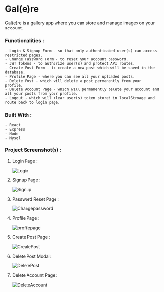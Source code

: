 # Gal(e)re  

Gal(e)re is a gallery app where you can store and manage images on your account.

### Functionalities :  
    - Login & Signup Form - so that only authenticated user(s) can access restricted pages. 
    - Change Password Form - to reset your account password.  
    - JWT Tokens - to authorize user(s) and protect API routes.  
    - Create Post Form - to create a new post which will be saved in the database.  
    - Profile Page - where you can see all your uploaded posts.  
    - Delete Post - which will delete a post permanently from your profile.
    - Delete Account Page - which will permanently delete your account and all your posts from your profile.  
    - Logout - which will clear user(s) token stored in localStroage and route back to login page.   

### Built With :  
    - React  
    - Express  
    - Node  
    - Mysql 

### Project Screenshot(s) :  
1. Login Page :  
     
    ![Login](https://user-images.githubusercontent.com/52825641/124256680-339db080-db49-11eb-9e0b-effdba9193da.png)      
2. Signup Page :  
 
    ![Signup](https://user-images.githubusercontent.com/52825641/124256891-6cd62080-db49-11eb-980e-6659014e4067.png)  
3. Password Reset Page :  
 
    ![Changepassword](https://user-images.githubusercontent.com/52825641/124257012-8d9e7600-db49-11eb-8180-e8d15e71d03c.png)  
4. Profile Page :  
 
    ![profilepage](https://user-images.githubusercontent.com/52825641/124257316-e110c400-db49-11eb-8044-af381e6c5223.png)  
5. Create Post Page :  
 
    ![CreatePost](https://user-images.githubusercontent.com/52825641/124257387-f38afd80-db49-11eb-985b-dac784ae0241.png)  
6. Delete Post Modal:  
 
    ![DeletePost](https://user-images.githubusercontent.com/52825641/124257429-fd146580-db49-11eb-9b2c-fd1d0d775c1c.png)  
7. Delete Account Page :  

    ![DeleteAccount](https://user-images.githubusercontent.com/52825641/124257492-0ac9eb00-db4a-11eb-9f97-4671fea7cb9d.png)  


